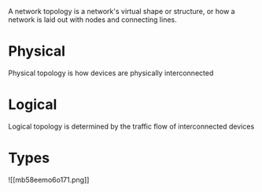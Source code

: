 A network topology is a network's virtual shape or structure, or how a network is laid out with nodes and connecting lines.

# Physical
Physical topology is how devices are physically interconnected

# Logical
Logical topology is determined by the traffic flow of interconnected devices

# Types
![[mb58eemo6o171.png]]